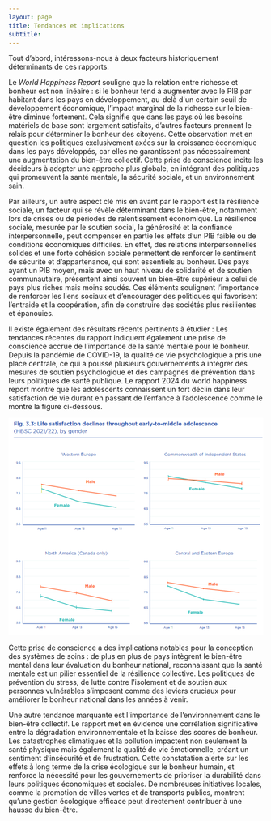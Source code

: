 ```yaml
---
layout: page
title: Tendances et implications
subtitle:
---
```


Tout d’abord, intéressons-nous à deux facteurs historiquement déterminants de ces rapports: 

Le _World Happiness Report_ souligne que la relation entre richesse et bonheur est non linéaire : si le bonheur tend à augmenter avec le PIB par habitant dans les pays en développement, au-delà d'un certain seuil de développement économique, l’impact marginal de la richesse sur le bien-être diminue fortement. Cela signifie que dans les pays où les besoins matériels de base sont largement satisfaits, d’autres facteurs prennent le relais pour déterminer le bonheur des citoyens. Cette observation met en question les politiques exclusivement axées sur la croissance économique dans les pays développés, car elles ne garantissent pas nécessairement une augmentation du bien-être collectif. Cette prise de conscience incite les décideurs à adopter une approche plus globale, en intégrant des politiques qui promeuvent la santé mentale, la sécurité sociale, et un environnement sain.

Par ailleurs, un autre aspect clé mis en avant par le rapport est la résilience sociale, un facteur qui se révèle déterminant dans le bien-être, notamment lors de crises ou de périodes de ralentissement économique. La résilience sociale, mesurée par le soutien social, la générosité et la confiance interpersonnelle, peut compenser en partie les effets d’un PIB faible ou de conditions économiques difficiles. En effet, des relations interpersonnelles solides et une forte cohésion sociale permettent de renforcer le sentiment de sécurité et d’appartenance, qui sont essentiels au bonheur. Des pays ayant un PIB moyen, mais avec un haut niveau de solidarité et de soutien communautaire, présentent ainsi souvent un bien-être supérieur à celui de pays plus riches mais moins soudés. Ces éléments soulignent l’importance de renforcer les liens sociaux et d’encourager des politiques qui favorisent l’entraide et la coopération, afin de construire des sociétés plus résilientes et épanouies.

Il existe également des résultats récents pertinents à étudier : 
Les tendances récentes du rapport indiquent également une prise de conscience accrue de l’importance de la santé mentale pour le bonheur. Depuis la pandémie de COVID-19, la qualité de vie psychologique a pris une place centrale, ce qui a poussé plusieurs gouvernements à intégrer des mesures de soutien psychologique et des campagnes de prévention dans leurs politiques de santé publique. Le rapport 2024 du world happiness report montre que les adolescents connaissent un fort déclin dans leur satisfaction de vie durant en passant de l’enfance à l’adolescence comme le montre la figure ci-dessous.

<img src="assets/img/Capture d’écran 2024-11-18 223432.png"/>

Cette prise de conscience a des implications notables pour la conception des systèmes de soins : de plus en plus de pays intègrent le bien-être mental dans leur évaluation du bonheur national, reconnaissant que la santé mentale est un pilier essentiel de la résilience collective. Les politiques de prévention du stress, de lutte contre l’isolement et de soutien aux personnes vulnérables s’imposent comme des leviers cruciaux pour améliorer le bonheur national dans les années à venir.

Une autre tendance marquante est l'importance de l’environnement dans le bien-être collectif. Le rapport met en évidence une corrélation significative entre la dégradation environnementale et la baisse des scores de bonheur. Les catastrophes climatiques et la pollution impactent non seulement la santé physique mais également la qualité de vie émotionnelle, créant un sentiment d’insécurité et de frustration. Cette constatation alerte sur les effets à long terme de la crise écologique sur le bonheur humain, et renforce la nécessité pour les gouvernements de prioriser la durabilité dans leurs politiques économiques et sociales. De nombreuses initiatives locales, comme la promotion de villes vertes et de transports publics, montrent qu’une gestion écologique efficace peut directement contribuer à une hausse du bien-être.

